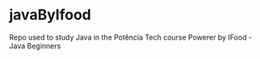 # javaByIfood
Repo used to study Java in the Potência Tech course Powerer by IFood - Java Beginners

